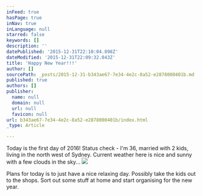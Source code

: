 ```yaml
---
inFeed: true
hasPage: true
inNav: true
inLanguage: null
starred: false
keywords: []
description: ''
datePublished: '2015-12-31T22:10:04.898Z'
dateModified: '2015-12-31T22:09:32.043Z'
title: 'Happy New Year!!!'
author: []
sourcePath: _posts/2015-12-31-b343ae67-7e34-4e2c-8a52-e2878000401b.md
published: true
authors: []
publisher:
  name: null
  domain: null
  url: null
  favicon: null
url: b343ae67-7e34-4e2c-8a52-e2878000401b/index.html
_type: Article

---
```

Today is the first day of 2016! Status check - I'm 36, married with 2 kids, living in the north west of Sydney. Current weather here is nice and sunny with a few clouds in the sky...
![](https://the-grid-user-content.s3-us-west-2.amazonaws.com/345c8fbc-0c01-4748-ad7c-2801f16816d0.png)

Plans for today is to just have a nice relaxing day. Possibly take the kids out to the shops. Sort out some stuff at home and start organising for the new year.